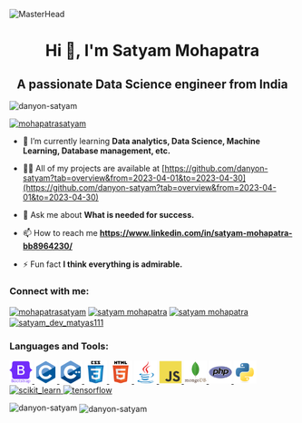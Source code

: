 ![MasterHead](https://user-images.githubusercontent.com/10498744/210012254-234538ff-d198-48aa-8964-37e6fd45d227.gif)
<h1 align="center">Hi 👋, I'm Satyam Mohapatra</h1>
<h2 align="center">A passionate Data Science engineer from India</h3>

<p align="left"> <img src="https://komarev.com/ghpvc/?username=danyon-satyam&label=Profile%20views&color=0e75b6&style=flat" alt="danyon-satyam" /> </p>

<p align="left"> <a href="https://twitter.com/mohapatrasatyam" target="blank"><img src="https://img.shields.io/twitter/follow/mohapatrasatyam?logo=twitter&style=for-the-badge" alt="mohapatrasatyam" /></a> </p>

- 🌱 I’m currently learning **Data analytics, Data Science, Machine Learning, Database management, etc.**

- 👨‍💻 All of my projects are available at [https://github.com/danyon-satyam?tab=overview&from=2023-04-01&to=2023-04-30](https://github.com/danyon-satyam?tab=overview&from=2023-04-01&to=2023-04-30)

- 💬 Ask me about **What is needed for success.**

- 📫 How to reach me **https://www.linkedin.com/in/satyam-mohapatra-bb8964230/**

- ⚡ Fun fact **I think everything is admirable.**

<h3 align="left">Connect with me:</h3>
<p align="left">
<a href="https://twitter.com/mohapatrasatyam" target="blank"><img align="center" src="https://raw.githubusercontent.com/rahuldkjain/github-profile-readme-generator/master/src/images/icons/Social/twitter.svg" alt="mohapatrasatyam" height="30" width="40" /></a>
<a href="https://kaggle.com/satyam mohapatra" target="blank"><img align="center" src="https://raw.githubusercontent.com/rahuldkjain/github-profile-readme-generator/master/src/images/icons/Social/kaggle.svg" alt="satyam mohapatra" height="30" width="40" /></a>
<a href="https://fb.com/satyam mohapatra" target="blank"><img align="center" src="https://raw.githubusercontent.com/rahuldkjain/github-profile-readme-generator/master/src/images/icons/Social/facebook.svg" alt="satyam mohapatra" height="30" width="40" /></a>
<a href="https://instagram.com/satyam_dev_matyas111" target="blank"><img align="center" src="https://raw.githubusercontent.com/rahuldkjain/github-profile-readme-generator/master/src/images/icons/Social/instagram.svg" alt="satyam_dev_matyas111" height="30" width="40" /></a>
</p>

<h3 align="left">Languages and Tools:</h3>
<p align="left"> <a href="https://getbootstrap.com" target="_blank" rel="noreferrer"> <img src="https://raw.githubusercontent.com/devicons/devicon/master/icons/bootstrap/bootstrap-plain-wordmark.svg" alt="bootstrap" width="40" height="40"/> </a> <a href="https://www.cprogramming.com/" target="_blank" rel="noreferrer"> <img src="https://raw.githubusercontent.com/devicons/devicon/master/icons/c/c-original.svg" alt="c" width="40" height="40"/> </a> <a href="https://www.w3schools.com/cpp/" target="_blank" rel="noreferrer"> <img src="https://raw.githubusercontent.com/devicons/devicon/master/icons/cplusplus/cplusplus-original.svg" alt="cplusplus" width="40" height="40"/> </a> <a href="https://www.w3schools.com/css/" target="_blank" rel="noreferrer"> <img src="https://raw.githubusercontent.com/devicons/devicon/master/icons/css3/css3-original-wordmark.svg" alt="css3" width="40" height="40"/> </a> <a href="https://www.w3.org/html/" target="_blank" rel="noreferrer"> <img src="https://raw.githubusercontent.com/devicons/devicon/master/icons/html5/html5-original-wordmark.svg" alt="html5" width="40" height="40"/> </a> <a href="https://www.java.com" target="_blank" rel="noreferrer"> <img src="https://raw.githubusercontent.com/devicons/devicon/master/icons/java/java-original.svg" alt="java" width="40" height="40"/> </a> <a href="https://developer.mozilla.org/en-US/docs/Web/JavaScript" target="_blank" rel="noreferrer"> <img src="https://raw.githubusercontent.com/devicons/devicon/master/icons/javascript/javascript-original.svg" alt="javascript" width="40" height="40"/> </a> <a href="https://www.mongodb.com/" target="_blank" rel="noreferrer"> <img src="https://raw.githubusercontent.com/devicons/devicon/master/icons/mongodb/mongodb-original-wordmark.svg" alt="mongodb" width="40" height="40"/> </a> <a href="https://www.php.net" target="_blank" rel="noreferrer"> <img src="https://raw.githubusercontent.com/devicons/devicon/master/icons/php/php-original.svg" alt="php" width="40" height="40"/> </a> <a href="https://www.python.org" target="_blank" rel="noreferrer"> <img src="https://raw.githubusercontent.com/devicons/devicon/master/icons/python/python-original.svg" alt="python" width="40" height="40"/> </a> <a href="https://scikit-learn.org/" target="_blank" rel="noreferrer"> <img src="https://upload.wikimedia.org/wikipedia/commons/0/05/Scikit_learn_logo_small.svg" alt="scikit_learn" width="40" height="40"/> </a> <a href="https://www.tensorflow.org" target="_blank" rel="noreferrer"> <img src="https://www.vectorlogo.zone/logos/tensorflow/tensorflow-icon.svg" alt="tensorflow" width="40" height="40"/> </a> </p>

<p><img align="left" src="https://github-readme-stats.vercel.app/api/top-langs?username=danyon-satyam&show_icons=true&locale=en&layout=compact" alt="danyon-satyam" /></p>

<p>&nbsp;<img align="center" src="https://github-readme-stats.vercel.app/api?username=danyon-satyam&show_icons=true&locale=en" alt="danyon-satyam" /></p>


